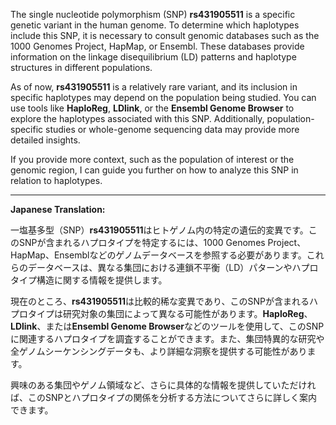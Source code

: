 The single nucleotide polymorphism (SNP) **rs431905511** is a specific genetic variant in the human genome. To determine which haplotypes include this SNP, it is necessary to consult genomic databases such as the 1000 Genomes Project, HapMap, or Ensembl. These databases provide information on the linkage disequilibrium (LD) patterns and haplotype structures in different populations.

As of now, **rs431905511** is a relatively rare variant, and its inclusion in specific haplotypes may depend on the population being studied. You can use tools like **HaploReg**, **LDlink**, or the **Ensembl Genome Browser** to explore the haplotypes associated with this SNP. Additionally, population-specific studies or whole-genome sequencing data may provide more detailed insights.

If you provide more context, such as the population of interest or the genomic region, I can guide you further on how to analyze this SNP in relation to haplotypes.

---

**Japanese Translation:**

一塩基多型（SNP）**rs431905511**はヒトゲノム内の特定の遺伝的変異です。このSNPが含まれるハプロタイプを特定するには、1000 Genomes Project、HapMap、Ensemblなどのゲノムデータベースを参照する必要があります。これらのデータベースは、異なる集団における連鎖不平衡（LD）パターンやハプロタイプ構造に関する情報を提供します。

現在のところ、**rs431905511**は比較的稀な変異であり、このSNPが含まれるハプロタイプは研究対象の集団によって異なる可能性があります。**HaploReg**、**LDlink**、または**Ensembl Genome Browser**などのツールを使用して、このSNPに関連するハプロタイプを調査することができます。また、集団特異的な研究や全ゲノムシーケンシングデータも、より詳細な洞察を提供する可能性があります。

興味のある集団やゲノム領域など、さらに具体的な情報を提供していただければ、このSNPとハプロタイプの関係を分析する方法についてさらに詳しく案内できます。